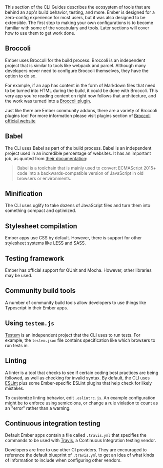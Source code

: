 This section of the CLI Guides describes the ecosystem of tools that are behind an app's build behavior, testing, and more.
Ember is designed for a zero-config experience for most users, but it was also designed to be extensible.
The first step to making your own configurations is to become familiar with some of the vocabulary and tools.
Later sections will cover how to use them to get work done.

## Broccoli

Ember uses Broccoli for the build process. Broccoli is an independent project that is similar to tools like webpack and parcel. Although many developers never need to configure Broccoli themselves, they have the option to do so.

For example, if an app has content in the form of Markdown files that need to be turned into HTML during the build, it could be done with Broccoli. This very app you're reading content on right now follows that architecture, and the work was turned into a [Broccoli plugin](https://github.com/stonecircle/broccoli-static-site-json).

Just like there are Ember community addons, there are a variety of Broccoli plugins too! For more information please visit plugins section of [Broccoli official website](https://broccoli.build/about.html#plugins)

## Babel

The CLI uses Babel as part of the build process. Babel is an independent project used in an incredible percentage of websites. It has an important job, as quoted from [their documentation](https://babeljs.io/docs/en):

> Babel is a toolchain that is mainly used to convert ECMAScript 2015+ code into a backwards-compatible version of JavaScript in old browsers or environments.

## Minification

The CLI uses uglify to take dozens of JavaScript files and turn them into something compact and optimized.

## Stylesheet compilation

Ember apps use CSS by default. However, there is support for other stylesheet systems like LESS and SASS.

## Testing framework

Ember has official support for QUnit and Mocha. However, other libraries may be used.

## Community build tools

A number of community build tools allow developers to use things like Typescript in their Ember apps.

## Using `testem.js`

[Testem](https://github.com/testem/testem) is an independent project that the CLI uses to run tests. For example, the `testem.json` file contains specification like which browsers to run tests in.

## Linting

A linter is a tool that checks to see if certain coding best practices are being followed, as well as checking for invalid syntax. By default, the CLI uses [ESLint](https://eslint.org) plus some Ember-specific ESLint plugins that help check for likely mistakes.

To customize linting behavior, edit `.eslintrc.js`. An example configuration might be to enforce using semicolons, or change a rule violation to count as an "error" rather than a warning.

## Continuous integration testing

Default Ember apps contain a file called `.travis.yml` that specifies the commands to be used with [Travis](https://travis-ci.org/), a Continuous Integration testing vendor.

Developers are free to use other CI providers. They are encouraged to reference the default blueprint of `.travis.yml` to get an idea of what kinds of information to include when configuring other vendors.
